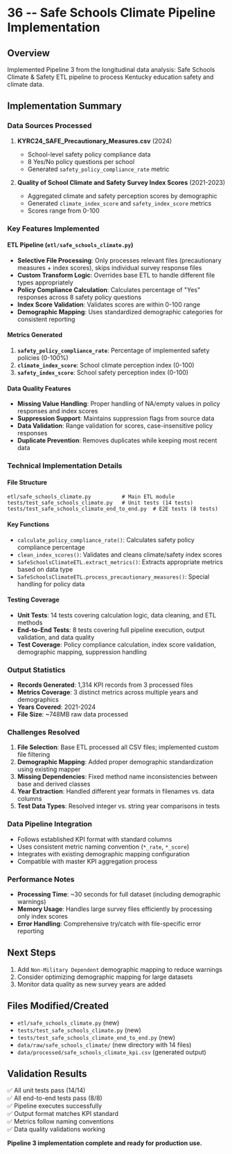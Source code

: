 # 36 -- Safe Schools Climate Pipeline Implementation

## Overview
Implemented Pipeline 3 from the longitudinal data analysis: Safe Schools Climate & Safety ETL pipeline to process Kentucky education safety and climate data.

## Implementation Summary

### Data Sources Processed
1. **KYRC24_SAFE_Precautionary_Measures.csv** (2024)
   - School-level safety policy compliance data
   - 8 Yes/No policy questions per school
   - Generated `safety_policy_compliance_rate` metric

2. **Quality of School Climate and Safety Survey Index Scores** (2021-2023)
   - Aggregated climate and safety perception scores by demographic
   - Generated `climate_index_score` and `safety_index_score` metrics
   - Scores range from 0-100

### Key Features Implemented

#### ETL Pipeline (`etl/safe_schools_climate.py`)
- **Selective File Processing**: Only processes relevant files (precautionary measures + index scores), skips individual survey response files
- **Custom Transform Logic**: Overrides base ETL to handle different file types appropriately
- **Policy Compliance Calculation**: Calculates percentage of "Yes" responses across 8 safety policy questions
- **Index Score Validation**: Validates scores are within 0-100 range
- **Demographic Mapping**: Uses standardized demographic categories for consistent reporting

#### Metrics Generated
1. **`safety_policy_compliance_rate`**: Percentage of implemented safety policies (0-100%)
2. **`climate_index_score`**: School climate perception index (0-100)
3. **`safety_index_score`**: School safety perception index (0-100)

#### Data Quality Features
- **Missing Value Handling**: Proper handling of NA/empty values in policy responses and index scores
- **Suppression Support**: Maintains suppression flags from source data
- **Data Validation**: Range validation for scores, case-insensitive policy responses
- **Duplicate Prevention**: Removes duplicates while keeping most recent data

### Technical Implementation Details

#### File Structure
```
etl/safe_schools_climate.py          # Main ETL module
tests/test_safe_schools_climate.py   # Unit tests (14 tests)
tests/test_safe_schools_climate_end_to_end.py  # E2E tests (8 tests)
```

#### Key Functions
- `calculate_policy_compliance_rate()`: Calculates safety policy compliance percentage
- `clean_index_scores()`: Validates and cleans climate/safety index scores
- `SafeSchoolsClimateETL.extract_metrics()`: Extracts appropriate metrics based on data type
- `SafeSchoolsClimateETL.process_precautionary_measures()`: Special handling for policy data

#### Testing Coverage
- **Unit Tests**: 14 tests covering calculation logic, data cleaning, and ETL methods
- **End-to-End Tests**: 8 tests covering full pipeline execution, output validation, and data quality
- **Test Coverage**: Policy compliance calculation, index score validation, demographic mapping, suppression handling

### Output Statistics
- **Records Generated**: 1,314 KPI records from 3 processed files
- **Metrics Coverage**: 3 distinct metrics across multiple years and demographics
- **Years Covered**: 2021-2024
- **File Size**: ~748MB raw data processed

### Challenges Resolved
1. **File Selection**: Base ETL processed all CSV files; implemented custom file filtering
2. **Demographic Mapping**: Added proper demographic standardization using existing mapper
3. **Missing Dependencies**: Fixed method name inconsistencies between base and derived classes
4. **Year Extraction**: Handled different year formats in filenames vs. data columns
5. **Test Data Types**: Resolved integer vs. string year comparisons in tests

### Data Pipeline Integration
- Follows established KPI format with standard columns
- Uses consistent metric naming convention (`*_rate`, `*_score`)
- Integrates with existing demographic mapping configuration
- Compatible with master KPI aggregation process

### Performance Notes
- **Processing Time**: ~30 seconds for full dataset (including demographic warnings)
- **Memory Usage**: Handles large survey files efficiently by processing only index scores
- **Error Handling**: Comprehensive try/catch with file-specific error reporting

## Next Steps
1. Add `Non-Military Dependent` demographic mapping to reduce warnings
2. Consider optimizing demographic mapping for large datasets
3. Monitor data quality as new survey years are added

## Files Modified/Created
- `etl/safe_schools_climate.py` (new)
- `tests/test_safe_schools_climate.py` (new)
- `tests/test_safe_schools_climate_end_to_end.py` (new)
- `data/raw/safe_schools_climate/` (new directory with 14 files)
- `data/processed/safe_schools_climate_kpi.csv` (generated output)

## Validation Results
✅ All unit tests pass (14/14)  
✅ All end-to-end tests pass (8/8)  
✅ Pipeline executes successfully  
✅ Output format matches KPI standard  
✅ Metrics follow naming conventions  
✅ Data quality validations working  

**Pipeline 3 implementation complete and ready for production use.**